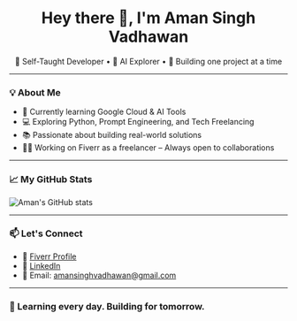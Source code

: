 <h1 align="center">Hey there 👋, I'm Aman Singh Vadhawan</h1>

<p align="center">
  🚀 Self-Taught Developer • 🤖 AI Explorer • 🎯 Building one project at a time
</p>

---

### 💡 About Me

- 🔭 Currently learning Google Cloud & AI Tools  
- 💻 Exploring Python, Prompt Engineering, and Tech Freelancing  
- 📚 Passionate about building real-world solutions  
- 👨‍💻 Working on Fiverr as a freelancer – Always open to collaborations

---

### 📈 My GitHub Stats

![Aman's GitHub stats](https://github-readme-stats.vercel.app/api?username=buildwithaman-ai&show_icons=true&theme=radical)

---

### 📫 Let's Connect

- 💼 [Fiverr Profile](https://www.fiverr.com/work_with_aman_)
- 🔗 [LinkedIn](https://www.linkedin.com/in/aman-singh-vadhawan-98b350377)
- 📩 Email: amansinghvadhawan@gmail.com

---

### 🌱 Learning every day. Building for tomorrow.
